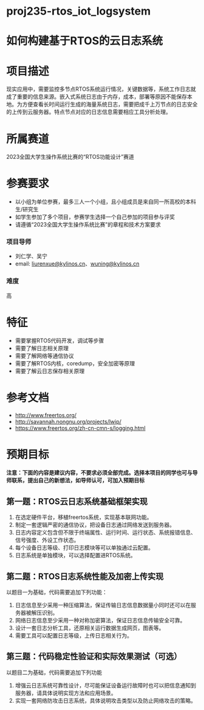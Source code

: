 # proj235-rtos_iot_logsystem

# 如何构建基于RTOS的云日志系统 #

# 项目描述
现实应用中，需要监控多节点RTOS系统运行情况，关键数据等，系统工作日志就成了重要的信息来源。嵌入式系统日志由于内存，成本，部署等原因不能保存本地。为方便查看长时间运行生成的海量系统日志，需要把成千上万节点的日志安全的上传到云服务器。特点节点对应的日志信息需要相应工具分析处理。


# 所属赛道
2023全国大学生操作系统比赛的“RTOS功能设计”赛道

# 参赛要求
- 以小组为单位参赛，最多三人一个小组，且小组成员是来自同一所高校的本科生/研究生
- 如学生参加了多个项目，参赛学生选择一个自己参加的项目参与评奖
- 请遵循“2023全国大学生操作系统比赛”的章程和技术方案要求

### 项目导师
- 刘仁学、吴宁
- email: liurenxue@kylinos.cn、wuning@kylinos.cn

### 难度
高

# 特征
- 需要掌握RTOS代码开发，调试等步骤
- 需要了解日志相关原理
- 需要了解网络等通信协议
- 需要了解RTOS内核，coredump，安全加密等原理
- 需要了解云日志保存相关原理

# 参考文档
- http://www.freertos.org/
- http://savannah.nongnu.org/projects/lwip/
- https://www.freertos.org/zh-cn-cmn-s/logging.html

# 预期目标
#### 注意：下面的内容是建议内容，不要求必须全部完成。选择本项目的同学也可与导师联系，提出自己的新想法，如导师认可，可加入预期目标

## 第一题：RTOS云日志系统基础框架实现

1. 在选定硬件平台，移植freertos系统，实现基本联网功能。
2. 制定一套逻辑严密的通信协议，把设备日志通过网络发送到服务器。
3. 日志内容定义包含但不限于终端属性、运行时间、运行状态、系统报错信息、信号强度、外设工作状态。
4. 每个设备日志等级、打印日志模块等可以单独通过云配置。
5. 日志系统是单独模块，可以选择配置进RTOS系统。

## 第二题：RTOS日志系统性能及加密上传实现
以题目一为基础，代码需要追加下列功能：
1. 日志信息至少采用一种压缩算法，保证传输日志信息数据量小同时还可以在服务器被解压识别。
2. 网络日志信息至少采用一种对称加密算法，保证日志信息传输安全可靠。
3. 设计一套日志分析工具，还原相关运行数据生成网页，图表等。
4. 需要工具可以配置日志等级，上传日志相关行为。

## 第三题：代码稳定性验证和实际效果测试（可选）
以题目二为基础，代码需要追加下列功能

1. 增强云日志系统可靠性设计，尽可能保证设备运行故障时也可以把信息通知到服务器，请具体说明实现方法和应用场景。
2. 实现一套网络防攻击日志系统，具体说明攻击类型以及防止网络攻击的策略。
